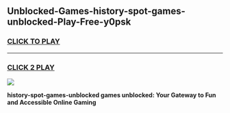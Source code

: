 
## Unblocked-Games-history-spot-games-unblocked-Play-Free-y0psk
<h3>
<a href="https://premium76.site?title=history-spot-games-unblocked&ref=20M">CLICK TO PLAY</a></h3>
<hr>

<h3>
<a href="https://premium76.site?title=history-spot-games-unblocked&ref=20M">CLICK 2 PLAY</a>
  
</h3>

<a href="https://premium76.site?title=history-spot-games-unblocked&ref=19M"><img src="https://clearcache.store/games.png"></a>


**history-spot-games-unblocked games unblocked: Your Gateway to Fun and Accessible Online Gaming**
